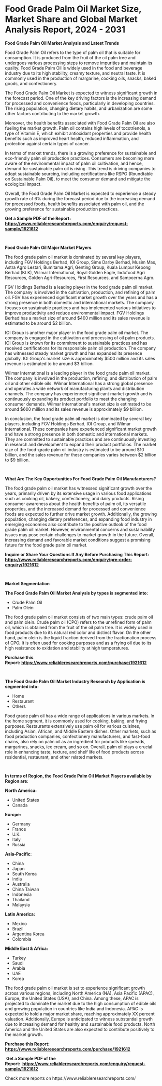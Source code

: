 <p><h1>Food Grade Palm Oil Market Size, Market Share and Global Market Analysis Report, 2024 - 2031</h1></p><p><strong>Food Grade Palm Oil Market Analysis and Latest Trends</strong></p>
<p><p>Food Grade Palm Oil refers to the type of palm oil that is suitable for consumption. It is produced from the fruit of the oil palm tree and undergoes various processing steps to remove impurities and maintain its quality. Food Grade Palm Oil is widely used in the food and beverage industry due to its high stability, creamy texture, and neutral taste. It is commonly used in the production of margarine, cooking oils, snacks, baked goods, and confectionery.</p><p>The Food Grade Palm Oil Market is expected to witness significant growth in the forecast period. One of the key driving factors is the increasing demand for processed and convenience foods, particularly in developing countries. The rising population, changing dietary habits, and urbanization are some other factors contributing to the market growth.</p><p>Moreover, the health benefits associated with Food Grade Palm Oil are also fueling the market growth. Palm oil contains high levels of tocotrienols, a type of Vitamin E, which exhibit antioxidant properties and provide health benefits such as improved heart health, reduced inflammation, and protection against certain types of cancer.</p><p>In terms of market trends, there is a growing preference for sustainable and eco-friendly palm oil production practices. Consumers are becoming more aware of the environmental impact of palm oil cultivation, and hence, demand for sustainable palm oil is rising. This trend is driving companies to adopt sustainable sourcing, including certifications like RSPO (Roundtable on Sustainable Palm Oil), to meet the consumer demand and mitigate the ecological impact.</p><p>Overall, the Food Grade Palm Oil Market is expected to experience a steady growth rate of 6% during the forecast period due to the increasing demand for processed foods, health benefits associated with palm oil, and the growing preference for sustainable production practices.</p></p>
<p><strong>Get a Sample PDF of the Report:&nbsp; <a href="https://www.reliableresearchreports.com/enquiry/request-sample/1921612">https://www.reliableresearchreports.com/enquiry/request-sample/1921612</a></strong></p>
<p>&nbsp;</p>
<p><strong>Food Grade Palm Oil Major Market Players</strong></p>
<p><p>The food grade palm oil market is dominated by several key players, including FGV Holdings Berhad, IOI Group, Sime Darby Berhad, Musim Mas, Astra Agro Lestari, Bumitama Agri, Genting Group, Kuala Lumpur Kepong Berhad (KLK), Wilmar International, Royal Golden Eagle, Indofood Agri Resources, Golden Agri-Resources, First Resources, and Sampoerna Agro.</p><p>FGV Holdings Berhad is a leading player in the food grade palm oil market. The company is involved in the cultivation, production, and refining of palm oil. FGV has experienced significant market growth over the years and has a strong presence in both domestic and international markets. The company focuses on sustainable practices and has implemented various initiatives to improve productivity and reduce environmental impact. FGV Holdings Berhad has a market size of around $400 million and its sales revenue is estimated to be around $2 billion.</p><p>IOI Group is another major player in the food grade palm oil market. The company is engaged in the cultivation and processing of oil palm products. IOI Group is known for its commitment to sustainable practices and has received certifications for its responsible palm oil production. The company has witnessed steady market growth and has expanded its presence globally. IOI Group's market size is approximately $500 million and its sales revenue is estimated to be around $3 billion.</p><p>Wilmar International is a leading player in the food grade palm oil market. The company is involved in the production, refining, and distribution of palm oil and other edible oils. Wilmar International has a strong global presence and operates a wide network of manufacturing plants and distribution channels. The company has experienced significant market growth and is continuously expanding its product portfolio to meet the changing consumer demands. Wilmar International's market size is estimated to be around $600 million and its sales revenue is approximately $9 billion.</p><p>In conclusion, the food grade palm oil market is dominated by several key players, including FGV Holdings Berhad, IOI Group, and Wilmar International. These companies have experienced significant market growth and have a strong presence in both domestic and international markets. They are committed to sustainable practices and are continuously investing in research and development to expand their product portfolios. The market size of the food-grade palm oil industry is estimated to be around $10 billion, and the sales revenue for these companies varies between $2 billion to $9 billion.</p></p>
<p>&nbsp;</p>
<p><strong>What Are The Key Opportunities For Food Grade Palm Oil Manufacturers?</strong></p>
<p><p>The food grade palm oil market has witnessed significant growth over the years, primarily driven by its extensive usage in various food applications such as cooking oil, bakery, confectionery, and dairy products. Rising consumer awareness about the health benefits of palm oil, its versatile properties, and the increased demand for processed and convenience foods are expected to further drive market growth. Additionally, the growing population, changing dietary preferences, and expanding food industry in emerging economies also contribute to the positive outlook of the food grade palm oil market. However, environmental concerns and sustainability issues may pose certain challenges to market growth in the future. Overall, increasing demand and favorable market conditions suggest a promising future for the food grade palm oil market.</p></p>
<p><strong>Inquire or Share Your Questions If Any Before Purchasing This Report: <a href="https://www.reliableresearchreports.com/enquiry/pre-order-enquiry/1921612">https://www.reliableresearchreports.com/enquiry/pre-order-enquiry/1921612</a></strong></p>
<p>&nbsp;</p>
<p><strong>Market Segmentation</strong></p>
<p><strong>The Food Grade Palm Oil Market Analysis by types is segmented into:</strong></p>
<p><ul><li>Crude Palm Oil</li><li>Palm Olein</li></ul></p>
<p><p>The food grade palm oil market consists of two main types: crude palm oil and palm olein. Crude palm oil (CPO) refers to the unrefined form of palm oil, which is obtained from the fruit of the oil palm tree. It is widely used in food products due to its natural red color and distinct flavor. On the other hand, palm olein is the liquid fraction derived from the fractionation process of CPO. It is often used for cooking purposes and as a frying oil due to its high resistance to oxidation and stability at high temperatures.</p></p>
<p><strong>Purchase this Report:&nbsp;<a href="https://www.reliableresearchreports.com/purchase/1921612">https://www.reliableresearchreports.com/purchase/1921612</a></strong></p>
<p>&nbsp;</p>
<p><strong>The Food Grade Palm Oil Market Industry Research by Application is segmented into:</strong></p>
<p><ul><li>Home</li><li>Restaurant</li><li>Others</li></ul></p>
<p><p>Food grade palm oil has a wide range of applications in various markets. In the home segment, it is commonly used for cooking, baking, and frying purposes. Restaurants extensively use palm oil for various cuisines, including Asian, African, and Middle Eastern dishes. Other markets, such as food production companies, confectionery manufacturers, and fast-food chains, also rely on palm oil as an ingredient for products like spreads, margarines, snacks, ice cream, and so on. Overall, palm oil plays a crucial role in enhancing taste, texture, and shelf life of food products across residential, restaurant, and other related markets.</p></p>
<p>&nbsp;</p>
<p><strong>In terms of Region, the Food Grade Palm Oil Market Players available by Region are:</strong></p>
<p>
    <p> <strong> North America: </strong>
        <ul>
            <li>United States</li>
            <li>Canada</li>
        </ul>
        </p> 
    <p> <strong> Europe: </strong>
        <ul>
            <li>Germany</li>
            <li>France</li>
            <li>U.K.</li>
            <li>Italy</li>
            <li>Russia</li>
        </ul>
        </p> 
    <p> <strong> Asia-Pacific: </strong>
        <ul>
            <li>China</li>
            <li>Japan</li>
            <li>South Korea</li>
            <li>India</li>
            <li>Australia</li>
            <li>China Taiwan</li>
            <li>Indonesia</li>
            <li>Thailand</li>
            <li>Malaysia</li>
        </ul>
        </p> 
    <p> <strong> Latin America: </strong>
        <ul>
            <li>Mexico</li>
            <li>Brazil</li>
            <li>Argentina Korea</li>
            <li>Colombia</li>
        </ul>
        </p> 
    <p> <strong> Middle East & Africa: </strong>
        <ul>
            <li>Turkey</li>
            <li>Saudi</li>
            <li>Arabia</li>
            <li>UAE</li>
            <li>Korea</li>
        </ul>
    </p>
    </p>
<p><p>The food grade palm oil market is set to experience significant growth across various regions, including North America (NA), Asia Pacific (APAC), Europe, the United States (USA), and China. Among these, APAC is projected to dominate the market due to the high consumption of edible oils and growing population in countries like India and Indonesia. APAC is expected to hold a major market share, reaching approximately XX percent valuation. Additionally, Europe is anticipated to witness substantial growth due to increasing demand for healthy and sustainable food products. North America and the United States are also expected to contribute positively to the market growth.</p></p>
<p><strong>Purchase this Report: <a href="https://www.reliableresearchreports.com/purchase/1921612">https://www.reliableresearchreports.com/purchase/1921612</a></strong></p>
<p>&nbsp;<strong>Get a Sample PDF of the Report:&nbsp;&nbsp;<a href="https://www.reliableresearchreports.com/enquiry/request-sample/1921612">https://www.reliableresearchreports.com/enquiry/request-sample/1921612</a></strong></p>
<p><strong></strong></p>
<p>Check more reports on https://www.reliableresearchreports.com/</p>